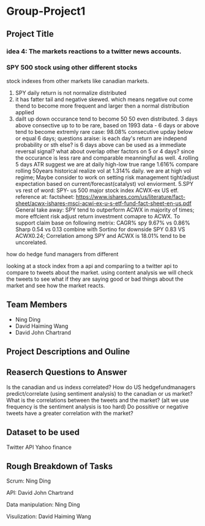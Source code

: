 # Group-Project1
## Project Title
### idea 4: The markets reactions to a twitter news accounts.
### SPY 500 stock using other different stocks
stock indexes from other markets like canadian markets.
1. SPY daily return is not normalize distributed
2. it has fatter tail and negative skewed. which means negative out come thend to become more frequent and larger then a normal distribution applied
3. dailt up down occurance tend to become 50 50 even distributed. 3 days above consective up to to be rare, based on 1993 data - 6 days or above tend to become 
  extremly rare case: 98.08% consecutive upday below or equal 6 days; questions araise: is each day's return are independ probability or sth else? is 6 days above 
  can be used as a immediate reversal signal? what about overlap other factors on 5 or 4 days? since the occurance is less rare and comparable meanningful as well.
4.rolling 5 days ATR suggest we are at daily high-low true range 1.616% compare rolling 50years historical realize vol at 1.314% daily. we are at high vol regime;
  Maybe consider to work on setting risk management tight/adjust expectation based on current/forecast(catalyst) vol enviorment.
5.SPY vs rest of word:
  SPY- us 500 major stock index
  ACWX-ex US etf. reference at: factsheet: https://www.ishares.com/us/literature/fact-sheet/acwx-ishares-msci-acwi-ex-u-s-etf-fund-fact-sheet-en-us.pdf
  General take away: SPY tend to outperform ACWX in majority of times; more effcient risk adjust return investment comapre to ACWX.
  To support claim base on following metrix:
  CAGR% spy 9.67% vs 0.86%
  Sharp 0.54 vs 0.13 combine with Sortino for downside SPY 0.83 VS ACWX0.24;
  Correlation among SPY and ACWX is 18.01% tend to be uncorelated.
  
how do hedge fund managers from different 

looking at a stock index from a api and compariing to a twitter api to compare to tweets about the market. using content analysis we will check the tweets to see what if they are saying good or bad things about the market and see how the market reacts. 

## Team Members
- Ning Ding
- David Haiming Wang
- David John Chartrand
## Project Descriptions and Ouline
## Reaserch Questions to Answer

Is the canadian and us indexs correlated?
How do US hedgefundmanagers predict/correlate (using sentiment analysis) to the canadian or us market?
What is the correlations between the tweets and the market? (alt we use frequency is the sentiment analysis is too hard)
Do possitive or negative tweets have a greater correlation with the market?

## Dataset to be used
Twitter API
Yahoo finance
## Rough Breakdown of Tasks
Scrum: Ning Ding

API: David John Chartrand

Data manipulation: Ning Ding

Visulization: David Haiming Wang
